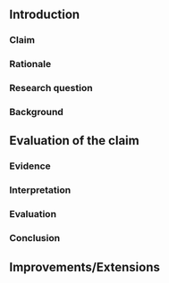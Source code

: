 ## Introduction

### Claim
### Rationale

### Research question

### Background
## Evaluation of the claim
### Evidence

### Interpretation
### Evaluation
### Conclusion
## Improvements/Extensions